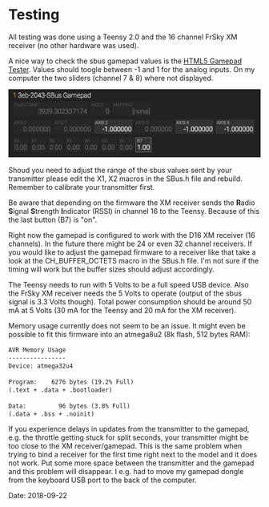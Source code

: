 # Testing

All testing was done using a Teensy 2.0 and the 16 channel FrSky XM receiver (no other hardware was used).

A nice way to check the sbus gamepad values is the [HTML5 Gamepad Tester](http://html5gamepad.com/). Values should toogle between -1 and 1 for the analog inputs. On my computer the two sliders (channel 7 & 8) where not displayed.

![image](images/HTML5Gamepad.png)

Shoud you need to adjust the range of the sbus values sent by your transmitter please edit the X1, X2 macros in the SBus.h file and rebuild. Remember to calibrate your transmitter first.

Be aware that depending on the firmware the XM receiver sends the **R**adio **S**ignal **S**trength **I**ndicator (RSSI) in channel 16 to the Teensy. Because of this the last button (B7) is "on".

Right now the gamepad is configured to work with the D16 XM receiver (16 channels). In the future there might be 24 or even 32 channel receivers. If you would like to adjust the gamepad firmware to a receiver like that take a look at the CH_BUFFER_OCTETS macro in the SBus.h file. I'm not sure if the timing will work but the buffer sizes should adjust accordingly.  

The Teensy needs to run with 5 Volts to be a full speed USB device. Also the FrSky XM receiver needs the 5 Volts to operate (output of the sbus signal is 3.3 Volts though). Total power consumption should be around 50 mA at 5 Volts (30 mA for the Teensy and 20 mA for the XM receiver).

Memory usage currently does not seem to be an issue. It might even be possible to fit this firmware into an atmega8u2 (8k flash, 512 bytes RAM):

```
AVR Memory Usage
----------------
Device: atmega32u4

Program:    6276 bytes (19.2% Full)
(.text + .data + .bootloader)

Data:         96 bytes (3.8% Full)
(.data + .bss + .noinit)
```

If you experience delays in updates from the transmitter to the gamepad, e.g. the throttle getting stuck for split seconds, your transmitter might be too close to the XM receiver/gamepad. This is the same problem when trying to bind a receiver for the first time right next to the model and it does not work. Put some more space between the transmitter and the gamepad and this problem will disappear. I e.g. had to move my gamepad dongle from the keyboard USB port to the back of the computer.

Date: 2018-09-22

